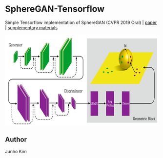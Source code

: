 # SphereGAN-Tensorflow
Simple Tensorflow implementation of SphereGAN (CVPR 2019 Oral) | [paper](http://cau.ac.kr/~jskwon/paper/SphereGAN_CVPR2019.pdf) | [supplementary materials](http://cau.ac.kr/~jskwon/paper/SphereGAN_CVPR2019_SUPP.pdf)

<div align="center">
  <img src="./assets/architecture.png" height = '300px'>
</div>

## Author
Junho Kim

